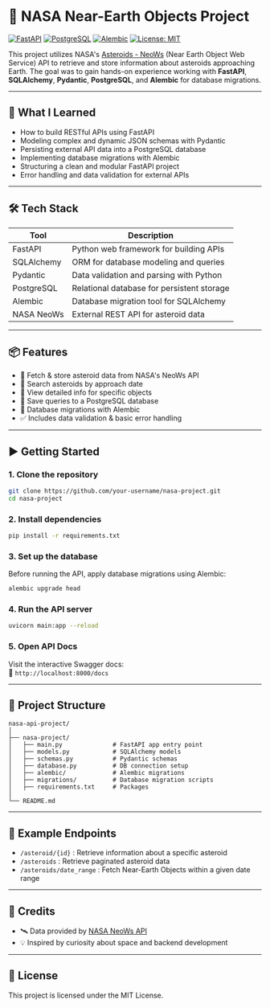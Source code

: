 # 🚀 NASA Near-Earth Objects Project

[![FastAPI](https://img.shields.io/badge/FastAPI-0.100+-green)](https://fastapi.tiangolo.com/)
[![PostgreSQL](https://img.shields.io/badge/PostgreSQL-15-blue)](https://www.postgresql.org/)
[![Alembic](https://img.shields.io/badge/Alembic-Migrations-orange)](https://alembic.sqlalchemy.org/)
[![License: MIT](https://img.shields.io/badge/License-MIT-yellow.svg)](https://opensource.org/licenses/MIT)

This project utilizes NASA's [Asteroids - NeoWs](https://api.nasa.gov/) (Near Earth Object Web Service) API to retrieve and store information about asteroids approaching Earth. The goal was to gain hands-on experience working with **FastAPI**, **SQLAlchemy**, **Pydantic**, **PostgreSQL**, and **Alembic** for database migrations.

---

## 🧠 What I Learned

- How to build RESTful APIs using FastAPI
- Modeling complex and dynamic JSON schemas with Pydantic
- Persisting external API data into a PostgreSQL database
- Implementing database migrations with Alembic
- Structuring a clean and modular FastAPI project
- Error handling and data validation for external APIs

---

## 🛠️ Tech Stack

| Tool        | Description                                |
|-------------|--------------------------------------------|
| FastAPI     | Python web framework for building APIs     |
| SQLAlchemy  | ORM for database modeling and queries      |
| Pydantic    | Data validation and parsing with Python    |
| PostgreSQL  | Relational database for persistent storage |
| Alembic     | Database migration tool for SQLAlchemy     |
| NASA NeoWs  | External REST API for asteroid data        |

---

## 📦 Features

- 🔭 Fetch & store asteroid data from NASA's NeoWs API
- 📅 Search asteroids by approach date
- 🔎 View detailed info for specific objects
- 💾 Save queries to a PostgreSQL database
- 🔄 Database migrations with Alembic
- ✅ Includes data validation & basic error handling

---

## ▶️ Getting Started

### 1. Clone the repository

```bash
git clone https://github.com/your-username/nasa-project.git
cd nasa-project
```

### 2. Install dependencies

```bash
pip install -r requirements.txt
```

### 3. Set up the database

Before running the API, apply database migrations using Alembic:

```bash
alembic upgrade head
```

### 4. Run the API server

```bash
uvicorn main:app --reload
```

### 5. Open API Docs

Visit the interactive Swagger docs:  
📍 `http://localhost:8000/docs`

---

## 📁 Project Structure

```
nasa-api-project/
│
├── nasa-project/
│   ├── main.py              # FastAPI app entry point
│   ├── models.py            # SQLAlchemy models
│   ├── schemas.py           # Pydantic schemas
│   ├── database.py          # DB connection setup
│   ├── alembic/             # Alembic migrations
│   ├── migrations/          # Database migration scripts
│   ├── requirements.txt     # Packages
│
└── README.md
```

---

## 🔗 Example Endpoints

- `/asteroid/{id}` : Retrieve information about a specific asteroid
- `/asteroids` : Retrieve paginated asteroid data
- `/asteroids/date_range` : Fetch Near-Earth Objects within a given date range

---

## 🌌 Credits

- 🛰️ Data provided by [NASA NeoWs API](https://api.nasa.gov/)
- 💡 Inspired by curiosity about space and backend development

---

## 📄 License

This project is licensed under the MIT License.

